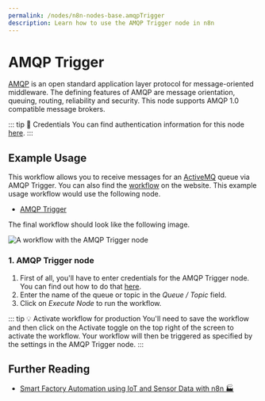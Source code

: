 ```yaml
---
permalink: /nodes/n8n-nodes-base.amqpTrigger
description: Learn how to use the AMQP Trigger node in n8n
---
```


# AMQP Trigger

[AMQP](https://www.amqp.org/) is an open standard application layer protocol for message-oriented middleware. The defining features of AMQP are message orientation, queuing, routing, reliability and security. This node supports AMQP 1.0 compatible message brokers.

::: tip 🔑 Credentials
You can find authentication information for this node [here](../../../credentials/AMQP/README.md).
:::


## Example Usage

This workflow allows you to receive messages for an [ActiveMQ](https://activemq.apache.org/) queue via AMQP Trigger. You can also find the [workflow](https://n8n.io/workflows/513) on the website. This example usage workflow would use the following node.
- [AMQP Trigger]()

The final workflow should look like the following image.

![A workflow with the AMQP Trigger node](./workflow.png)


### 1. AMQP Trigger node

1. First of all, you'll have to enter credentials for the AMQP Trigger node. You can find out how to do that [here](../../../credentials/AMQP/README.md).
2. Enter the name of the queue or topic in the *Queue / Topic* field.
3. Click on *Execute Node* to run the workflow.

::: tip 💡 Activate workflow for production
You'll need to save the workflow and then click on the Activate toggle on the top right of the screen to activate the workflow. Your workflow will then be triggered as specified by the settings in the AMQP Trigger node.
:::

## Further Reading

- [Smart Factory Automation using IoT and Sensor Data with n8n 🏭](https://medium.com/n8n-io/smart-factory-automation-using-iot-and-sensor-data-with-n8n-27675de9943b)
